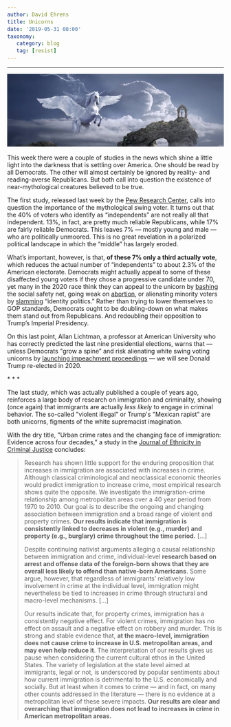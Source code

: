 ```yaml
---
author: David Ehrens
title: Unicorns
date: '2019-05-31 08:00'
taxonomy:
   category: blog
   tag: [resist]
---
```

---

![](unicorn.jpg)

This week there were a couple of studies in the news which shine a little light into the darkness that is settling over America. One should be read by all Democrats. The other will almost certainly be ignored by reality- and reading-averse Republicans. But both call into question the existence of near-mythological creatures believed to be true.

The first study, released last week by the [Pew Research Center](https://www.pewresearch.org/fact-tank/2019/05/15/facts-about-us-political-independents/), calls into question the importance of the mythological swing voter. It turns out that the 40% of voters who identify as “independents” are not really all that independent. 13%, in fact, are pretty much reliable Republicans, while 17% are fairly reliable Democrats. This leaves 7% — mostly young and male — who are politically unmoored. This is no great revelation in a polarized political landscape in which the “middle” has largely eroded.

What’s important, however, is that, **of these 7% only a third actually vote**, which reduces the actual number of “independents” to about 2.3% of the American electorate. Democrats might actually appeal to some of these disaffected young voters if they chose a progressive candidate under 70, yet many in the 2020 race think they can appeal to the unicorn by [bashing](https://www.boston.com/news/politics/2019/05/08/seth-moulton-medicare-for-all) the social safety net, going weak on [abortion](https://www.cbsnews.com/news/louisiana-abortion-bill-democratic-governor-john-bel-edwards-signs-into-law-today-2019-05-30/), or alienating minority voters by [slamming](https://www.nbcnews.com/politics/politics-news/buttigieg-calls-out-democrats-playing-identity-politics-n1004706) “identity politics.” Rather than trying to lower themselves to GOP standards, Democrats ought to be doubling-down on what makes them stand out from Republicans. And redoubling their opposition to Trump’s Imperial Presidency.

On this last point, Allan Lichtman, a professor at American University who has correctly predicted the last nine presidential elections, warns that — unless Democrats "grow a spine” and risk alienating white swing voting unicorns by [launching impeachment proceedings](https://www.cnn.com/2019/05/28/politics/allan-lichtman-donald-trump-2020/index.html) — we will see Donald Trump re-elected in 2020.

\* \* \*

The last study, which was actually published a couple of years ago, reinforces a large body of research on immigration and criminality, showing (once again) that immigrants are actually *less likely* to engage in criminal behavior. The so-called "violent illegal” or Trump's "Mexican rapist” are both unicorns, figments of the white supremacist imagination.

With the dry title, "Urban crime rates and the changing face of immigration: Evidence across four decades,” a study in the [Journal of Ethnicity in Criminal Justice](http://www.antoniocasella.eu/nume/Adelman_2017.pdf) concludes:

> Research has shown little support for the enduring proposition that increases in immigration are associated with increases in crime. Although classical criminological and neoclassical economic theories would predict immigration to increase crime, most empirical research shows quite the opposite. We investigate the immigration-crime relationship among metropolitan areas over a 40 year period from 1970 to 2010. Our goal is to describe the ongoing and changing association between immigration and a broad range of violent and property crimes. **Our results indicate that immigration is consistently linked to decreases in violent (e.g., murder) and property (e.g., burglary) crime throughout the time period.** [...]
>
> Despite continuing nativist arguments alleging a causal relationship between immigration and crime, individual-level **research based on arrest and offense data of the foreign-born shows that they are overall less likely to offend than native-born Americans**. Some argue, however, that regardless of immigrants’ relatively low involvement in crime at the individual level, immigration might nevertheless be tied to increases in crime through structural and macro-level mechanisms. [...]
>
> Our results indicate that, for property crimes, immigration has a consistently negative effect. For violent crimes, immigration has no effect on assault and a negative effect on robbery and murder. This is strong and stable evidence that, **at the macro-level, immigration does not cause crime to increase in U.S. metropolitan areas, and may even help reduce it**. The interpretation of our results gives us pause when considering the current cultural ethos in the United States. The variety of legislation at the state level aimed at immigrants, legal or not, is underscored by popular sentiments about how current immigration is detrimental to the U.S. economically and socially. But at least when it comes to crime — and in fact, on many other counts addressed in the literature — there is no evidence at a metropolitan level of these severe impacts. **Our results are clear and overarching that immigration does not lead to increases in crime in American metropolitan areas.**